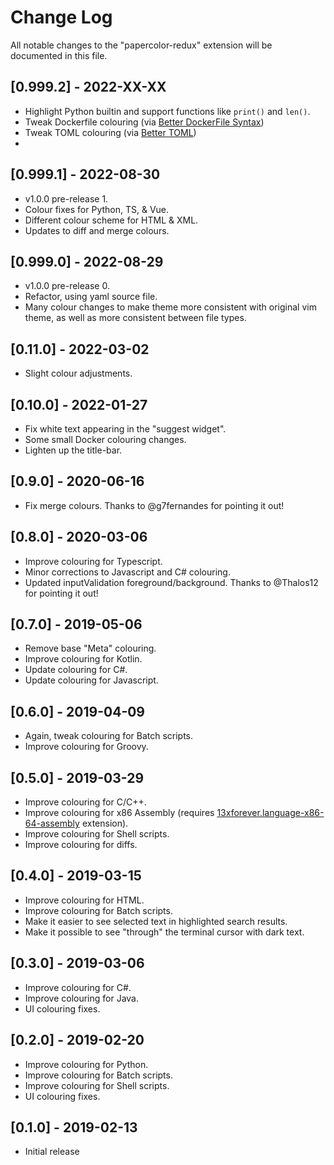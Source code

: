 # Change Log
All notable changes to the "papercolor-redux" extension will be documented in this file.

## [0.999.2] - 2022-XX-XX
- Highlight Python builtin and support functions like `print()` and `len()`.
- Tweak Dockerfile colouring (via [Better DockerFile Syntax](https://marketplace.visualstudio.com/items?itemName=jeff-hykin.better-dockerfile-syntax))
- Tweak TOML colouring (via [Better TOML](https://marketplace.visualstudio.com/items?itemName=bungcip.better-toml))
-

## [0.999.1] - 2022-08-30
- v1.0.0 pre-release 1.
- Colour fixes for Python, TS, & Vue.
- Different colour scheme for HTML & XML.
- Updates to diff and merge colours.

## [0.999.0] - 2022-08-29
- v1.0.0 pre-release 0.
- Refactor, using yaml source file.
- Many colour changes to make theme more consistent with original vim theme, as
  well as more consistent between file types.

## [0.11.0] - 2022-03-02
- Slight colour adjustments.

## [0.10.0] - 2022-01-27
- Fix white text appearing in the "suggest widget".
- Some small Docker colouring changes.
- Lighten up the title-bar.

## [0.9.0] - 2020-06-16
- Fix merge colours. Thanks to @g7fernandes for pointing it out!

## [0.8.0] - 2020-03-06
- Improve colouring for Typescript.
- Minor corrections to Javascript and C# colouring.
- Updated inputValidation foreground/background. Thanks to @Thalos12 for pointing it out!

## [0.7.0] - 2019-05-06
- Remove base "Meta" colouring.
- Improve colouring for Kotlin.
- Update colouring for C#.
- Update colouring for Javascript.

## [0.6.0] - 2019-04-09
- Again, tweak colouring for Batch scripts.
- Improve colouring for Groovy.

## [0.5.0] - 2019-03-29
- Improve colouring for C/C++.
- Improve colouring for x86 Assembly (requires  [13xforever.language-x86-64-assembly](https://marketplace.visualstudio.com/items?itemName=13xforever.language-x86-64-assembly) extension).
- Improve colouring for Shell scripts.
- Improve colouring for diffs.

## [0.4.0] - 2019-03-15
- Improve colouring for HTML.
- Improve colouring for Batch scripts.
- Make it easier to see selected text in highlighted search results.
- Make it possible to see "through" the terminal cursor with dark text.

## [0.3.0] - 2019-03-06
- Improve colouring for C#.
- Improve colouring for Java.
- UI colouring fixes. 

## [0.2.0] - 2019-02-20
- Improve colouring for Python.
- Improve colouring for Batch scripts.
- Improve colouring for Shell scripts.
- UI colouring fixes. 

## [0.1.0] - 2019-02-13
- Initial release
